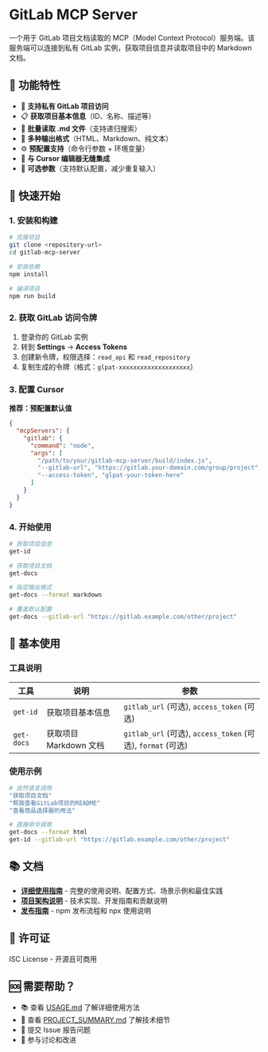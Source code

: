 # GitLab MCP Server

一个用于 GitLab 项目文档读取的 MCP（Model Context Protocol）服务端。该服务端可以连接到私有 GitLab 实例，获取项目信息并读取项目中的 Markdown 文档。

## 🚀 功能特性

- 🔐 **支持私有 GitLab 项目访问**
- 📋 **获取项目基本信息**（ID、名称、描述等）
- 📄 **批量读取 .md 文件**（支持递归搜索）
- 🎨 **多种输出格式**（HTML、Markdown、纯文本）
- ⚙️ **预配置支持**（命令行参数 + 环境变量）
- 🔧 **与 Cursor 编辑器无缝集成**
- 🚫 **可选参数**（支持默认配置，减少重复输入）

## 🚀 快速开始

### 1. 安装和构建

```bash
# 克隆项目
git clone <repository-url>
cd gitlab-mcp-server

# 安装依赖
npm install

# 编译项目
npm run build
```

### 2. 获取 GitLab 访问令牌

1. 登录你的 GitLab 实例
2. 转到 **Settings** → **Access Tokens**
3. 创建新令牌，权限选择：`read_api` 和 `read_repository`
4. 复制生成的令牌（格式：`glpat-xxxxxxxxxxxxxxxxxxxx`）

### 3. 配置 Cursor

**推荐：预配置默认值**

```json
{
  "mcpServers": {
    "gitlab": {
      "command": "node",
      "args": [
        "/path/to/your/gitlab-mcp-server/build/index.js",
        "--gitlab-url", "https://gitlab.your-domain.com/group/project",
        "--access-token", "glpat-your-token-here"
      ]
    }
  }
}
```

### 4. 开始使用

```bash
# 获取项目信息
get-id

# 获取项目文档
get-docs

# 指定输出格式
get-docs --format markdown

# 覆盖默认配置
get-docs --gitlab-url "https://gitlab.example.com/other/project"
```

## 🎯 基本使用

### 工具说明

| 工具 | 说明 | 参数 |
|------|------|------|
| `get-id` | 获取项目基本信息 | `gitlab_url` (可选), `access_token` (可选) |
| `get-docs` | 获取项目 Markdown 文档 | `gitlab_url` (可选), `access_token` (可选), `format` (可选) |

### 使用示例

```bash
# 自然语言调用
"获取项目文档"
"帮我查看GitLab项目的README"
"查看商品选择器的用法"

# 直接命令调用
get-docs --format html
get-id --gitlab-url "https://gitlab.example.com/other/project"
```

## 📚 文档

- **[详细使用指南](./USAGE.md)** - 完整的使用说明、配置方式、场景示例和最佳实践
- **[项目架构说明](./PROJECT_SUMMARY.md)** - 技术实现、开发指南和贡献说明
- **[发布指南](./PUBLISH.md)** - npm 发布流程和 npx 使用说明

## 📄 许可证

ISC License - 开源且可商用

## 🆘 需要帮助？

- 📚 查看 [USAGE.md](./USAGE.md) 了解详细使用方法
- 📖 查看 [PROJECT_SUMMARY.md](./PROJECT_SUMMARY.md) 了解技术细节
- 🐛 提交 Issue 报告问题
- 💬 参与讨论和改进 